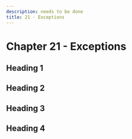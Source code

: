 ```yaml
---
description: needs to be done
title: 21 - Exceptions
---
```


# Chapter 21 - Exceptions

## Heading 1

## Heading 2

## Heading 3

## Heading 4
